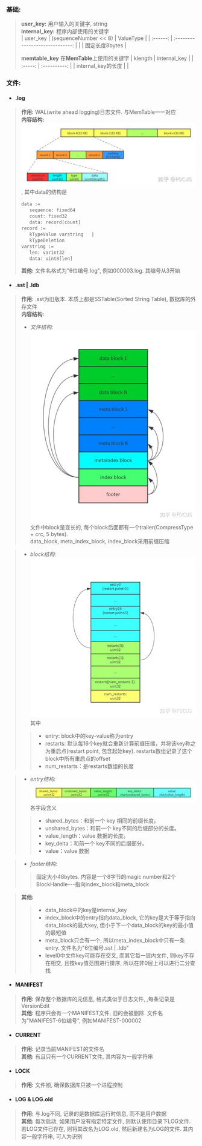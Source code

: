 ### 基础:
> **user_key:** 用户输入的关键字, string  
  **internal_key:** 程序内部使用的关键字  
> | user_key | (sequenceNumber << 8) \| ValueType |
> | :------: | :-----------------------------: |
> |          | 固定长度8bytes |
>
> **memtable_key** 在**MemTable**上使用的关键字
> | klength | internal_key |
> | :-----: | :----------: |
> | internal_key的长度 | |

### 文件:
* #### .log
> **作用:** WAL(write ahead logging)日志文件. 与MemTable一一对应  
  **内容结构:**  
  ![log_format.jpg](./log_format.jpg), 其中data的结构是
> ```
> data :=
>    sequence: fixed64
>    count: fixed32
>    data: record[count]
> record :=
>    kTypeValue varstring   |
>    kTypeDeletion
> varstring :=
>    len: varint32
>    data: uint8[len]
> ```
> **其他:** 文件名格式为"6位编号.log", 例如000003.log. 其编号从3开始

* #### .sst | .ldb
> **作用:** .sst为旧版本. 本质上都是SSTable(Sorted String Table), 数据库的外存文件  
  **内容结构:**
> * *文件结构:*  
  ![sstable_format.jpg](./sstable_format.jpg)  
  文件中block是变长的, 每个block后面都有一个trailer(CompressType + crc, 5 bytes).   
  data_block, meta_index_block, index_block采用前缀压缩

> * *block结构:*  
  ![sstable_block.jpg](sstable_block.jpg)  
    其中  
>> * entry: block中的key-value称为entry
>> * restarts: 默认每16个key就会重新计算前缀压缩，并将该key称之为重启点(restart point, 包含起始key). restarts数组记录了这个block中所有重启点的offset
>> * num_restarts：是restarts数组的长度  

>  * *entry结构:* 
  ![sstable_block_entry.png](./sstable_block_entry.png)  
  各字段含义
>> * shared_bytes：和前一个 key 相同的前缀长度。
>> * unshared_bytes：和前一个 key不同的后缀部分的长度。
>> * value_length：value 数据的长度。
>> * key_delta：和前一个 key不同的后缀部分。
>> * value：value 数据

> * *footer结构:*  
>> 固定大小48bytes. 内容是一个8字节的magic number和2个BlockHandle---指向index_block和meta_block

> **其他:** 
>> * data_block中的key是internal_key 
>> * index_block中的entry指向data_block, 它的key是大于等于指向data_block的最大key, 但小于下一个data_block的key的最小值的最短值
>> * meta_block只会有一个, 所以meta_index_block中只有一条entry. 文件名为"6位编号.sst | .ldb"
>> * level0中文件key可能存在交叉, 而其它每一层内文件, 则key不存在相交, 且按key值范围进行排序, 所以在非0层上可以进行二分查找

* #### MANIFEST
> **作用:** 保存整个数据库的元信息, 格式类似于日志文件, ,每条记录是VersionEdit  
  **其他:** 程序只会有一个MANIFEST文件, 旧的会被删除. 文件名为"MANIFEST-6位编号", 例如MANIFEST-000002

* #### CURRENT
> **作用:** 记录当前MANIFEST的文件名  
  **其他:** 有且只有一个CURRENT文件, 其内容为一般字符串

* #### LOCK
> **作用:** 文件锁, 确保数据库只被一个进程控制

* #### LOG & LOG.old
> **作用:** 与.log不同, 记录的是数据库运行时信息, 而不是用户数据  
  **其他:** 每次启动, 如果用户没有指定特定文件, 则默认使用目录下LOG文件. 若LOG文件已存在, 则将其改名为LOG.old, 然后新建名为LOG的文件. 其内容一般字符串, 可人为识别



